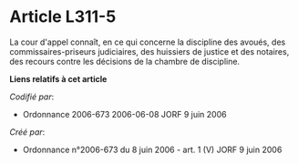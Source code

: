 # Article L311-5

La cour d'appel connaît, en ce qui concerne la discipline des avoués, des commissaires-priseurs judiciaires, des huissiers de
justice et des notaires, des recours contre les décisions de la chambre de discipline.

**Liens relatifs à cet article**

_Codifié par_:

  - Ordonnance 2006-673 2006-06-08 JORF 9 juin 2006

_Créé par_:

  - Ordonnance n°2006-673 du 8 juin 2006 - art. 1 (V) JORF 9 juin 2006
